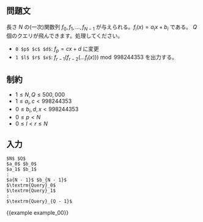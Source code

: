 問題文
---------

長さ $N$ の(一次)関数列 $f_0, f_1, ..., f_{N-1}$ が与えられる。$f_i(x) = a_i x + b_i$ である。 $Q$ 個のクエリが飛んできます。処理してください。

- `0 $p$ $c$ $d$`: $f_p = cx + d$ に変更
- `1 $l$ $r$ $x$`: $f_{r-1}(f_{r-2}(...f_l(x))) \bmod 998244353$ を出力する。

制約
---------

- $1 \leq N, Q \leq 500,000$
- $1 \leq a_i, c < 998244353$
- $0 \leq b_i, d, x < 998244353$
- $0 \leq p < N$
- $0 \leq l < r \leq N$

入力
---------

~~~
$N$ $Q$
$a_0$ $b_0$
$a_1$ $b_1$
:
$a{N - 1}$ $b_{N - 1}$
$\textrm{Query}_0$
$\textrm{Query}_1$
:
$\textrm{Query}_{Q - 1}$
~~~

{{example example_00}}
